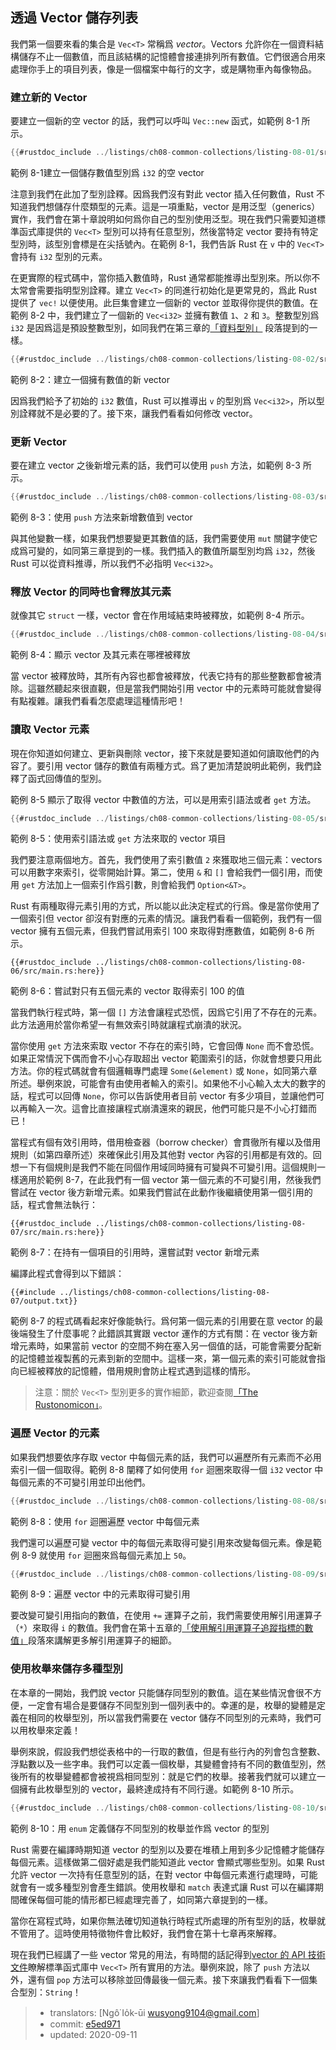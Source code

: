 ## 透過 Vector 儲存列表

我們第一個要來看的集合是 `Vec<T>` 常稱爲 *vector*。Vectors 允許你在一個資料結構儲存不止一個數值，而且該結構的記憶體會接連排列所有數值。它們很適合用來處理你手上的項目列表，像是一個檔案中每行的文字，或是購物車內每像物品。

### 建立新的 Vector

要建立一個新的空 vector 的話，我們可以呼叫 `Vec::new` 函式，如範例 8-1 所示。

```rust
{{#rustdoc_include ../listings/ch08-common-collections/listing-08-01/src/main.rs:here}}
```

<span class="caption">範例 8-1建立一個儲存數值型別爲 `i32` 的空 vector</span>

注意到我們在此加了型別詮釋。因爲我們沒有對此 vector 插入任何數值，Rust 不知道我們想儲存什麼類型的元素。這是一項重點，vector 是用泛型（generics）實作，我們會在第十章說明如何爲你自己的型別使用泛型。現在我們只需要知道標準函式庫提供的 `Vec<T>` 型別可以持有任意型別，然後當特定 vector 要持有特定型別時，該型別會標是在尖括號內。在範例 8-1，我們告訴 Rust 在 `v` 中的 `Vec<T>` 會持有 `i32` 型別的元素。

在更實際的程式碼中，當你插入數值時，Rust 通常都能推導出型別來。所以你不太常會需要指明型別詮釋。建立 `Vec<T>` 的同進行初始化是更常見的，爲此 Rust 提供了 `vec!` 以便使用。此巨集會建立一個新的 vector 並取得你提供的數值。在範例 8-2 中，我們建立了一個新的 `Vec<i32>` 並擁有數值 `1`、`2` 和 `3`。整數型別爲 `i32` 是因爲這是預設整數型別，如同我們在第三章的[「資料型別」][data-types]<!-- ignore --> 段落提到的一樣。

```rust
{{#rustdoc_include ../listings/ch08-common-collections/listing-08-02/src/main.rs:here}}
```

<span class="caption">範例 8-2：建立一個擁有數值的新 vector</span>

因爲我們給予了初始的 `i32` 數值，Rust 可以推導出 `v` 的型別爲 `Vec<i32>`，所以型別詮釋就不是必要的了。接下來，讓我們看看如何修改 vector。

### 更新 Vector

要在建立 vector 之後新增元素的話，我們可以使用 `push` 方法，如範例 8-3 所示。

```rust
{{#rustdoc_include ../listings/ch08-common-collections/listing-08-03/src/main.rs:here}}
```

<span class="caption">範例 8-3：使用 `push` 方法來新增數值到 vector</span>

與其他變數一樣，如果我們想要變更其數值的話，我們需要使用 `mut` 關鍵字使它成爲可變的，如同第三章提到的一樣。我們插入的數值所屬型別均爲 `i32`，然後 Rust 可以從資料推導，所以我們不必指明 `Vec<i32>`。

### 釋放 Vector 的同時也會釋放其元素

就像其它 `struct` 一樣，vector 會在作用域結束時被釋放，如範例 8-4 所示。

```rust
{{#rustdoc_include ../listings/ch08-common-collections/listing-08-04/src/main.rs:here}}
```

<span class="caption">範例 8-4：顯示 vector 及其元素在哪裡被釋放</span>

當 vector 被釋放時，其所有內容也都會被釋放，代表它持有的那些整數都會被清除。這雖然聽起來很直觀，但是當我們開始引用 vector 中的元素時可能就會變得有點複雜。讓我們看看怎麼處理這種情形吧！

### 讀取 Vector 元素

現在你知道如何建立、更新與刪除 vector，接下來就是要知道如何讀取他們的內容了。要引用 vector 儲存的數值有兩種方式。爲了更加清楚說明此範例，我們詮釋了函式回傳值的型別。

範例 8-5 顯示了取得 vector 中數值的方法，可以是用索引語法或者 `get` 方法。

```rust
{{#rustdoc_include ../listings/ch08-common-collections/listing-08-05/src/main.rs:here}}
```

<span class="caption">範例 8-5：使用索引語法或 `get` 方法來取的 vector 項目</span>

我們要注意兩個地方。首先，我們使用了索引數值 `2` 來獲取地三個元素：vectors 可以用數字來索引，從零開始計算。第二，使用 `&` 和 `[]` 會給我們一個引用，而使用 `get` 方法加上一個索引作爲引數，則會給我們 `Option<&T>`。

Rust 有兩種取得元素引用的方式，所以能以此決定程式的行爲。像是當你使用了一個索引但 vector 卻沒有對應的元素的情況。讓我們看看一個範例，我們有一個 vector 擁有五個元素，但我們嘗試用索引 100 來取得對應數值，如範例 8-6 所示。

```rust,should_panic,panics
{{#rustdoc_include ../listings/ch08-common-collections/listing-08-06/src/main.rs:here}}
```

<span class="caption">範例 8-6：嘗試對只有五個元素的 vector 取得索引 100 的值</span>

當我們執行程式時，第一個 `[]` 方法會讓程式恐慌，因爲它引用了不存在的元素。此方法適用於當你希望一有無效索引時就讓程式崩潰的狀況。

當你使用 `get` 方法來索取 vector 不存在的索引時，它會回傳 `None` 而不會恐慌。如果正常情況下偶而會不小心存取超出 vector 範圍索引的話，你就會想要只用此方法。你的程式碼就會有個邏輯專門處理 `Some(&element)` 或 `None`，如同第六章所述。舉例來說，可能會有由使用者輸入的索引。如果他不小心輸入太大的數字的話，程式可以回傳 `None`，你可以告訴使用者目前 vector 有多少項目，並讓他們可以再輸入一次。這會比直接讓程式崩潰還來的親民，他們可能只是不小心打錯而已！

當程式有個有效引用時，借用檢查器（borrow checker）會貫徹所有權以及借用規則（如第四章所述）來確保此引用及其他對 vector 內容的引用都是有效的。回想一下有個規則是我們不能在同個作用域同時擁有可變與不可變引用。這個規則一樣適用於範例 8-7，在此我們有一個 vector 第一個元素的不可變引用，然後我們嘗試在 vector 後方新增元素。如果我們嘗試在此動作後繼續使用第一個引用的話，程式會無法執行：

```rust,ignore,does_not_compile
{{#rustdoc_include ../listings/ch08-common-collections/listing-08-07/src/main.rs:here}}
```

<span class="caption">範例 8-7：在持有一個項目的引用時，還嘗試對 vector 新增元素</span>

編譯此程式會得到以下錯誤：

```console
{{#include ../listings/ch08-common-collections/listing-08-07/output.txt}}
```

範例 8-7 的程式碼看起來好像能執行。爲何第一個元素的引用要在意 vector 的最後端發生了什麼事呢？此錯誤其實跟 vector 運作的方式有關：在 vector 後方新增元素時，如果當前 vector 的空間不夠在塞入另一個值的話，可能會需要分配新的記憶體並複製舊的元素到新的空間中。這樣一來，第一個元素的索引可能就會指向已經被釋放的記憶體，借用規則會防止程式遇到這樣的情形。

> 注意：關於 `Vec<T>` 型別更多的實作細節，歡迎查閱[「The Rustonomicon」][nomicon]。

### 遍歷 Vector 的元素

如果我們想要依序存取 vector 中每個元素的話，我們可以遍歷所有元素而不必用索引一個一個取得。範例 8-8 闡釋了如何使用 `for` 迴圈來取得一個 `i32` vector 中每個元素的不可變引用並印出他們。

```rust
{{#rustdoc_include ../listings/ch08-common-collections/listing-08-08/src/main.rs:here}}
```

<span class="caption">範例 8-8：使用 `for` 迴圈遍歷 vector 中每個元素</span>

我們還可以遍歷可變 vector 中的每個元素取得可變引用來改變每個元素。像是範例 8-9 就使用 `for` 迴圈來爲每個元素加上 `50`。

```rust
{{#rustdoc_include ../listings/ch08-common-collections/listing-08-09/src/main.rs:here}}
```

<span class="caption">範例 8-9：遍歷 vector 中的元素取得可變引用</span>

要改變可變引用指向的數值，在使用 `+=` 運算子之前，我們需要使用解引用運算子（`*`）來取得 `i` 的數值。我們會在第十五章的[「使用解引用運算子追蹤指標的數值」][deref]段落來講解更多解引用運算子的細節。

### 使用枚舉來儲存多種型別

在本章的一開始，我們說 vector 只能儲存同型別的數值。這在某些情況會很不方便，一定會有場合是要儲存不同型別到一個列表中的。幸運的是，枚舉的變體是定義在相同的枚舉型別，所以當我們需要在 vector 儲存不同型別的元素時，我們可以用枚舉來定義！

舉例來說，假設我們想從表格中的一行取的數值，但是有些行內的列會包含整數、浮點數以及一些字串。我們可以定義一個枚舉，其變體會持有不同的數值型別，然後所有的枚舉變體都會被視爲相同型別：就是它們的枚舉。接著我們就可以建立一個擁有此枚舉型別的 vector，最終達成持有不同行邊。如範例 8-10 所示。

```rust
{{#rustdoc_include ../listings/ch08-common-collections/listing-08-10/src/main.rs:here}}
```

<span class="caption">範例 8-10：用 `enum` 定義儲存不同型別的枚舉並作爲 vector 的型別</span>

Rust 需要在編譯時期知道 vector 的型別以及要在堆積上用到多少記憶體才能儲存每個元素。這樣做第二個好處是我們能知道此 vector 會顯式哪些型別。如果 Rust 允許 vector 一次持有任意型別的話，在對 vector 中每個元素進行處理時，可能就會有一或多種型別會產生錯誤。使用枚舉和 `match` 表達式讓 Rust 可以在編譯期間確保每個可能的情形都已經處理完善了，如同第六章提到的一樣。

當你在寫程式時，如果你無法確切知道執行時程式所處理的所有型別的話，枚舉就不管用了。這時使用特徵物件會比較好，我們會在第十七章再來解釋。

現在我們已經講了一些 vector 常見的用法，有時間的話記得到[vector 的 API 技術文件][vec-api]瞭解標準函式庫中 `Vec<T>` 所有實用的方法。舉例來說，除了 `push` 方法以外，還有個 `pop` 方法可以移除並回傳最後一個元素。接下來讓我們看看下一個集合型別：`String`！

[data-types]: ch03-02-data-types.html#data-types
[nomicon]: ../nomicon/vec.html
[vec-api]: ../std/vec/struct.Vec.html
[deref]: ch15-02-deref.html#following-the-pointer-to-the-value-with-the-dereference-operator

> - translators: [Ngô͘ Io̍k-ūi <wusyong9104@gmail.com>]
> - commit: [e5ed971](https://github.com/rust-lang/book/blob/e5ed97128302d5fa45dbac0e64426bc7649a558c/src/ch08-01-vectors.md)
> - updated: 2020-09-11
